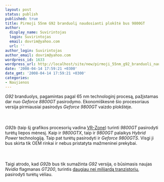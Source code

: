 ```yaml
---
layout: post
status: publish
published: true
title: Pirmoji 55nm G92 branduolį naudosianti plokštė bus 9800GT
author:
  display_name: Suvirintojas
  login: Suvirintojas
  email: dovrim@yahoo.com
  url: ''
author_login: Suvirintojas
author_email: dovrim@yahoo.com
wordpress_id: 1633
wordpress_url: http://localhost/site/new/pirmoji_55nm_g92_branduoli_naudosianti_plokste_bus_9800gt/
date: '2008-04-14 17:59:21 +0300'
date_gmt: '2008-04-14 17:59:21 +0300'
categories:
- Naujienos
---
```

<p><i>G92</i> branduolys, pagamintas pagal 65 nm technologinį procesą, pažįstamas dar nuo <i>Geforce 8800GT</i> pasirodymo. Ekonomiškesnė šio procesoriaus versija pirmiausiai pasirodys <i>Geforce 9800GT</i> vaizdo plokštėje.<br />
<br><br />
<br><i>G92b</i> (taip šį grafikos procesorių vadina <a class="ns" href="http://www.vr-zone.com/articles/Nvidia_First_55nm_Desktop_Graphics%3B_GeForce_9800_GT/5714.html">VR-Zone</a>) turinti <i>9800GT</i> pasirodyti turėtų liepos mėnesį. Kaip ir <i>9800GTX</i>, taip ir <i>9800GT</i> palaikys <i>Hybrid Power</i> technologiją. Taip pat turėtų pasirodyti ir <i>Geforce 9800GTS</i>. Visgi ji bus skirta tik OEM rinkai ir nebus pristatyta mažmeninei prekybai.<br />
<br><br />
<br>Taigi atrodo, kad <i>G92b</i> bus tik sumažinta <i>G92</i> versija, o būsimasis naujas <i>Nvidia</i> flagmanas <i>GT200</i>, turintis <a class="ns" href="http://www.dvhardware.net/article26504.html">daugiau nei milijardą tranzistorių</a>, pasirodyti turėtų vėliau.</p>
